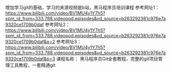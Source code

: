 增加学习git的基础，学习的来源视频是b站，黑马程序员培训课程
参考网址1：https://www.bilibili.com/video/BV1MU4y1Y7h5?spm_id_from=333.788.videopod.episodes&vd_source=b263292381c976e7a9320ce1709b0daf
参考网址2：https://www.bilibili.com/video/BV1MU4y1Y7h5?spm_id_from=333.788.videopod.episodes&vd_source=b263292381c976e7a9320ce1709b0daf&p=2
参考网址3：https://www.bilibili.com/video/BV1MU4y1Y7h5?spm_id_from=333.788.videopod.episodes&vd_source=b263292381c976e7a9320ce1709b0daf&p=3
课程名称： 黑马程序员Git全套教程，完整的git项目管理工具教程，一套精通git
